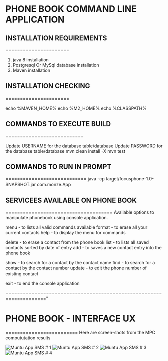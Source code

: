 
# PHONE BOOK COMMAND LINE APPLICATION

## INSTALLATION REQUIREMENTS
======================
1. java 8 installation
2. Postgresql Or MySql database installation
3. Maven installation

## INSTALLATION CHECKING
======================

echo %MAVEN_HOME%
echo %M2_HOME%
echo %CLASSPATH%

## COMMANDS TO EXECUTE BUILD
===========================

Update USERNAME for the database table/database
Update PASSWORD for the database table/database
mvn clean install -X
mvn test

## COMMANDS TO RUN IN PROMPT
============================
java -cp target/focusphone-1.0-SNAPSHOT.jar com.monze.App

## SERVICEES AVAILABLE ON PHONE BOOK
=====================================
Available options to manipulate phonebook using console application.

  menu   - to lists all valid commands available
  format - to erase all your current contacts
  help   - to display the menu for commands 

  delete - to erase a contact from the phone book
  list   - to lists all saved contacts sorted by date of entry
  add    - to saves a new contact entry into the phone book
    
  show   - to search for a contact by the contact name
  find   - to search for a contact by the contact number
  update - to edit the phone number of  existing contact

  exit  - to end the console application
    
===================================================================="



# PHONE BOOK - INTERFACE UX 
=========================
Here are screen-shots from the MPC compututation results

![ Muntu App SMS # 1 ](https://github.com/LINOSNCHENA/Monitoring-Fuzzy-Logic-Controller/blob/master/uxDP/MPC/page%20(1).png)
![ Muntu App SMS # 2 ](https://github.com/LINOSNCHENA/Monitoring-Fuzzy-Logic-Controller/blob/master/uxDP/MPC/page%20(2).png)
![ Muntu App SMS # 3 ](https://github.com/LINOSNCHENA/Monitoring-Fuzzy-Logic-Controller/blob/master/uxDP/MPC/page%20(3).png)
![ Muntu App SMS # 4 ](https://github.com/LINOSNCHENA/Monitoring-Fuzzy-Logic-Controller/blob/master/uxDP/MPC/page%20(4).png)



